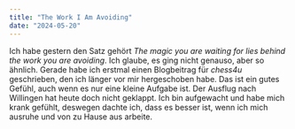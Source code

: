 ```yaml
---
title: "The Work I Am Avoiding"
date: "2024-05-20"
---
```


Ich habe gestern den Satz gehört _The magic you are waiting for lies behind the work you are avoiding_. Ich glaube, es ging nicht genauso, aber so ähnlich. Gerade habe ich erstmal einen Blogbeitrag für _chess4u_ geschrieben, den ich länger vor mir hergeschoben habe. Das ist ein gutes Gefühl, auch wenn es nur eine kleine Aufgabe ist.
Der Ausflug nach Willingen hat heute doch nicht geklappt. Ich bin aufgewacht und habe mich krank gefühlt, deswegen dachte ich, dass es besser ist, wenn ich mich ausruhe und von zu Hause aus arbeite.
